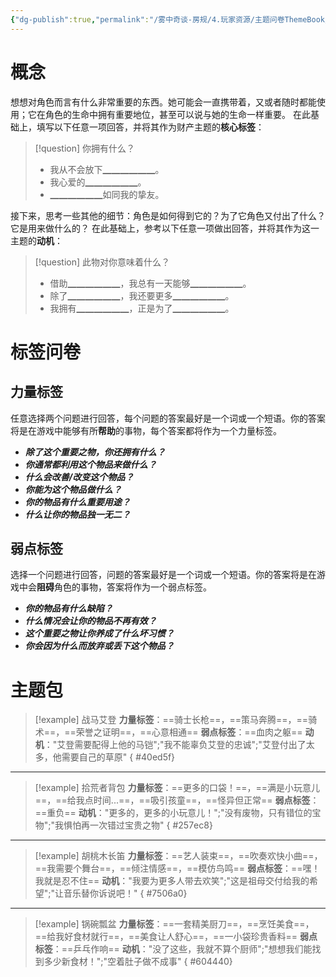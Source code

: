 ```yaml
---
{"dg-publish":true,"permalink":"/雾中奇谈-房规/4.玩家资源/主题问卷ThemeBook/泛用主题/财产/"}
---
```


# 概念
想想对角色而言有什么非常重要的东西。她可能会一直携带着，又或者随时都能使用；它在角色的生命中拥有重要地位，甚至可以说与她的生命一样重要。
在此基础上，填写以下任意一项回答，并将其作为财产主题的**核心标签**：
>[!question] 你拥有什么？
>- 我从不会放下▁▁▁▁▁▁。
>- 我心爱的▁▁▁▁▁▁。
>- ▁▁▁▁▁▁如同我的挚友。

接下来，思考一些其他的细节：角色是如何得到它的？为了它角色又付出了什么？它是用来做什么的？
在此基础上，参考以下任意一项做出回答，并将其作为这一主题的**动机**：
>[!question] 此物对你意味着什么？
>- 借助▁▁▁▁▁▁，我总有一天能够▁▁▁▁▁▁。
>- 除了▁▁▁▁▁▁，我还要更多▁▁▁▁▁▁。
>- 我拥有▁▁▁▁▁▁，正是为了▁▁▁▁▁▁。

# 标签问卷
## 力量标签
任意选择两个问题进行回答，每个问题的答案最好是一个词或一个短语。你的答案将是在游戏中能够有所**帮助**的事物，每个答案都将作为一个力量标签。

- ***除了这个重要之物，你还拥有什么？***
- ***你通常都利用这个物品来做什么？***
- ***什么会改善/改变这个物品？***
- ***你能为这个物品做什么？***
- ***你的物品有什么重要用途？***
- ***什么让你的物品独一无二？***

## 弱点标签
选择一个问题进行回答，问题的答案最好是一个词或一个短语。你的答案将是在游戏中会**阻碍**角色的事物，答案将作为一个弱点标签。

- ***你的物品有什么缺陷？***
- ***什么情况会让你的物品不再有效？***
- ***这个重要之物让你养成了什么坏习惯？***
- ***你会因为什么而放弃或丢下这个物品？***

# 主题包
>[!example] 战马艾登
>**力量标签**：==骑士长枪==，==策马奔腾==，==骑术==，==荣誉之证明==，==心意相通==
>**弱点标签**：==血肉之躯==
>**动机**："艾登需要配得上他的马铠";"我不能辜负艾登的忠诚";"艾登付出了太多，他需要自己的草原"
{ #40ed5f}


---

>[!example] 拾荒者背包
>**力量标签**：==更多的口袋！==，==满是小玩意儿==，==给我点时间...==，==吸引孩童==，==怪异但正常==
>**弱点标签**：==重负==
>**动机**："更多的，更多的小玩意儿！";"没有废物，只有错位的宝物";"我惧怕再一次错过宝贵之物"
{ #257ec8}


---

>[!example] 胡桃木长笛
>**力量标签**：==艺人装束==，==吹奏欢快小曲==，==我需要个舞台==，==倾注情感==，==模仿鸟鸣==
>**弱点标签**：==嘿！我就是忍不住==
>**动机**："我要为更多人带去欢笑";"这是祖母交付给我的希望";"让音乐替你诉说吧！"
{ #7506a0}


---

>[!example] 锅碗瓢盆
>**力量标签**：==一套精美厨刀==，==烹饪美食==，==给我好食材就行==，==美食让人舒心==，==一小袋珍贵香料==
>**弱点标签**：==乒乓作响==
>**动机**："没了这些，我就不算个厨师";"想想我们能找到多少新食材！";"空着肚子做不成事"
{ #604440}


